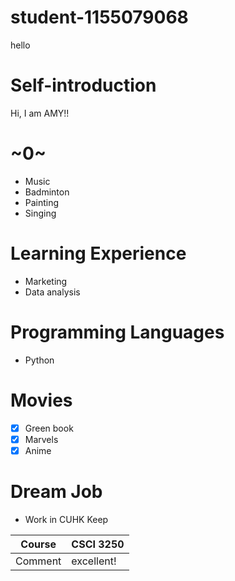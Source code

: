 # student-1155079068
hello
# Self-introduction

Hi, I am AMY!!

# ~0~

- Music
- Badminton
- Painting
- Singing

# Learning Experience

- Marketing
- Data analysis

# Programming Languages

- Python

# Movies
- [x] Green book
- [x] Marvels
- [x] Anime

# Dream Job
- Work in CUHK Keep



Course | CSCI 3250
------------ | ------------ 
Comment| excellent!

